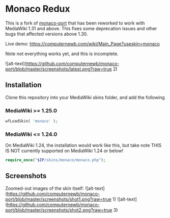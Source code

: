 #  Monaco Redux

This is a fork of [monaco-port](https://github.com/MGageMorgan/monaco-port) that has been reworked to work with MediaWiki 1.31 and above. This fixes some deprecation issues and other bugs that affected versions above 1.30.

Live demo: https://computernewb.com/wiki/Main_Page?useskin=monaco

Note not everything works yet, and this is incomplete.

![alt-text](https://github.com/computernewb/monaco-port/blob/master/screenshots/latest.png?raw=true 2)

## Installation
Clone this repository into your MediaWiki skins folder, and add the following 

### MediaWiki >= 1.25.0

```php
wfLoadSkin( 'monaco' );
```

### MediaWiki <= 1.24.0

On MediaWiki 1.24, the installation would work like this, but take note THIS IS NOT currently supported on MediaWiki 1.24 or below!

```php
require_once("$IP/skins/monaco/monaco.php");
```
## Screenshots
Zoomed-out images of the skin itself:
![alt-text](https://github.com/computernewb/monaco-port/blob/master/screenshots/shot1.png?raw=true 1)
![alt-text](https://github.com/computernewb/monaco-port/blob/master/screenshots/shot2.png?raw=true 3)